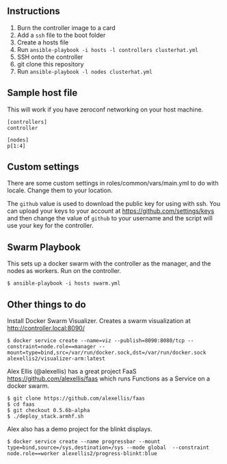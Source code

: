 ## Instructions

1. Burn the controller image to a card
2. Add a `ssh` file to the boot folder
3. Create a hosts file
4. Run `ansible-playbook -i hosts -l controllers clusterhat.yml`
5. SSH onto the controller
6. git clone this repository
7. Run `ansible-playbook -l nodes clusterhat.yml`

## Sample host file

This will work if you have zeroconf networking on your host machine.

```
[controllers]
controller

[nodes]
p[1:4]
```

## Custom settings

There are some custom settings in roles/common/vars/main.yml to do with locale. Change them to your location.

The `github` value is used to download the public key for using with ssh. You can upload your keys to your account at https://github.com/settings/keys and then change the value of `github` to your username and the script will use your key for the controller.

## Swarm Playbook

This sets up a docker swarm with the controller as the manager, and the nodes as workers. Run on the controller.

    $ ansible-playbook -i hosts swarm.yml

## Other things to do

Install Docker Swarm Visualizer. Creates a swarm visualization at http://controller.local:8090/

    $ docker service create --name=viz --publish=8090:8080/tcp --constraint=node.role==manager --mount=type=bind,src=/var/run/docker.sock,dst=/var/run/docker.sock alexellis2/visualizer-arm:latest

Alex Ellis (@alexellis) has a great project FaaS https://github.com/alexellis/faas which runs Functions as a Service on a docker swarm.

    $ git clone https://github.com/alexellis/faas
    $ cd faas
    $ git checkout 0.5.6b-alpha
    $ ./deploy_stack.armhf.sh

Alex also has a demo project for the blinkt displays.

    $ docker service create --name progressbar --mount type=bind,source=/sys,destination=/sys --mode global  --constraint node.role==worker alexellis2/progress-blinkt:blue